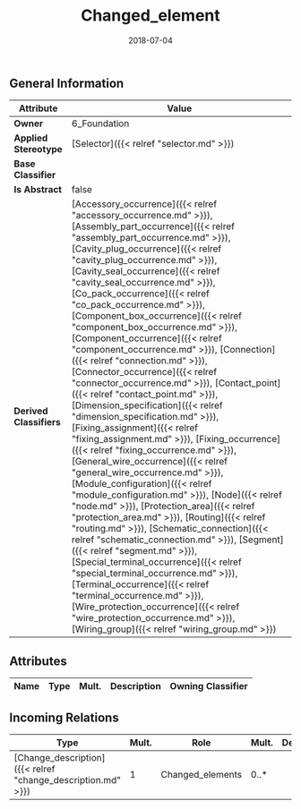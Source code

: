 ﻿---
title: Changed_element
toc: false
type: specs
date: "2018-07-04"
draft: false
specification: KBL
version: 2.5
documentType: "Recommendation"
elementType: Class
classes:
  - Changed_element
menu_name: kbl-2.5
---

## General Information

| Attribute               | Value |
|-------------------------|-------|
| **Owner**               | 6_Foundation |
| **Applied Stereotype**  | [Selector]({{< relref "selector.md" >}})<br/>  |
| **Base Classifier**     |   |
| **Is Abstract**         | false |
| **Derived Classifiers** | [Accessory_occurrence]({{< relref "accessory_occurrence.md" >}}), [Assembly_part_occurrence]({{< relref "assembly_part_occurrence.md" >}}), [Cavity_plug_occurrence]({{< relref "cavity_plug_occurrence.md" >}}), [Cavity_seal_occurrence]({{< relref "cavity_seal_occurrence.md" >}}), [Co_pack_occurrence]({{< relref "co_pack_occurrence.md" >}}), [Component_box_occurrence]({{< relref "component_box_occurrence.md" >}}), [Component_occurrence]({{< relref "component_occurrence.md" >}}), [Connection]({{< relref "connection.md" >}}), [Connector_occurrence]({{< relref "connector_occurrence.md" >}}), [Contact_point]({{< relref "contact_point.md" >}}), [Dimension_specification]({{< relref "dimension_specification.md" >}}), [Fixing_assignment]({{< relref "fixing_assignment.md" >}}), [Fixing_occurrence]({{< relref "fixing_occurrence.md" >}}), [General_wire_occurrence]({{< relref "general_wire_occurrence.md" >}}), [Module_configuration]({{< relref "module_configuration.md" >}}), [Node]({{< relref "node.md" >}}), [Protection_area]({{< relref "protection_area.md" >}}), [Routing]({{< relref "routing.md" >}}), [Schematic_connection]({{< relref "schematic_connection.md" >}}), [Segment]({{< relref "segment.md" >}}), [Special_terminal_occurrence]({{< relref "special_terminal_occurrence.md" >}}), [Terminal_occurrence]({{< relref "terminal_occurrence.md" >}}), [Wire_protection_occurrence]({{< relref "wire_protection_occurrence.md" >}}), [Wiring_group]({{< relref "wiring_group.md" >}}) |

## Attributes
|  Name  |  Type  |  Mult.  |  Description  |  Owning Classifier  |
|--------|--------|---------|---------------|--------------|

##  Incoming Relations
|    Type  |   Mult.  |   Role    |   Mult.   |   Description  |
|----------|----------|-----------|-----------|----------------|
| [Change_description]({{< relref "change_description.md" >}}) | 1 | Changed_elements | 0..* |  |
